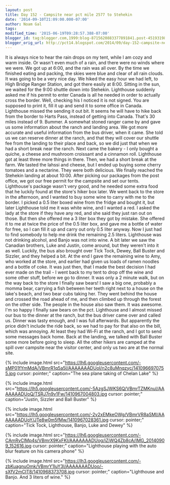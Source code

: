```yaml
---
layout: post
title: Day 152 - Campsite near pct mile 2577 to Stehekin
date: '2014-09-10T21:09:00.000-07:00'
author: Noam Gal
tags:
modified_time: '2015-06-19T09:28:57.388-07:00'
blogger_id: tag:blogger.com,1999:blog-8715620883377891841.post-4519319821409372108
blogger_orig_url: http://pct14.blogspot.com/2014/09/day-152-campsite-near-pct-mile-2577-to.html
---
```


 It is always nice to hear the rain drops on my tent, while I am cozy and warm inside. Or wasn't even much of a
 rain, and there were no winds where we were.
 We got up at 6:00, and the rain was all over. By the time we
 finished eating and packing, the skies were blue and clear of all rain clouds. It was going to be a very nice
 day.
 We hiked the easy hour we had left, to High Bridge Ranger Station, and got there easily at 8:00. Sitting
 in the sun, we waited for the 9:00 shuttle down into Stehekin.
 Lighthouse suddenly asked me if his permit to
 enter Canada is all he needed in order to actually cross the border. Well, checking his I noticed it is not signed.
 You are supposed to print it, fill it up and send it to some office in Canada. Lighthouse missed the sending it out
 bit. It seems he will have to hike back from the border to Harts Pass, instead of getting into Canada. That's 30
 miles instead of 9. Bummer.
 A somewhat stoned ranger came by and gave us some information about the ranch and
 landing area. We got more accurate and useful information from the bus driver, when it came.
 She told us we can
 reserve dinner at the ranch, and that they will cover our shuttle fee from the landing to their place and back, so
 we did just that when we had a short break near the ranch.
 Next came the bakery - I only bought a quiche, a
 cheese and mushroom croissant and a cinnamon roll. Lighthouse got at least three more things in there.
 Then, we
 had a short break at the farm. We tasted the lahssi and cheese, but I ended up buying some cherry tomatoes and a
 nectarine. They were both delicious.
 We finally reached the Stehekin landing at about 10:00. After picking our
 packages from the post office, we got our free permit for the campsite and set our tents. Lighthouse's package
 wasn't very good, and he needed some extra food that he luckily found at the store's hiker box later.
 We went
 back to the store in the afternoon, and I wanted to buy some wine to carry with me to the border. I picked a 0.5
 liter boxed wine from the fridge and bought it, but later Lighthouse told me it was white wine, and I wanted a red.
 I asked the lady at the store if they have any red, and she said they just ran out on those. But then she offered me
 a 3 liter box they got by mistake. She offered it to me at twice the price of the 0.5 liter box, and gave me a
 bottle of water for free, so I can fill it up and carry out only 0.5 liter anyway. Now I just had to find somebody
 to help me drink the remaining 2.5 liters.
 Lighthouse was not drinking alcohol, and Banjo was not into wine. A
 bit later we saw the Canadian brothers, Luke and Justin, come around, but they weren't into it as well. Luckily, the
 bus also brought over Tick Tock, Dewey, Ball Buster and Sizzler, and they helped a bit. At the end I gave the
 remaining wine to Amy, who worked at the store, and earlier had given us loads of ramen noodles and a bottle of
 coke.
 It was just then, that I made the best decision I had ever made on the trail - I went back to my tent to
 drop off the wine and some other stuff, before we go to dinner. It was only a 2 minute walk, but on the way back to
 the store I finally saw bears! I saw a big one, probably a momma bear, carrying a fish between her teeth right next
 to a house on the lake's beach, and two bear cubs taking her. They went behind the house and crossed the road ahead
 of me, and then climbed up through the forest on the other side. The people in the house also saw them. It was
 awesome. I'm so happy I finally saw bears on the pct.
 Lighthouse and I almost missed our bus to the dinner at
 the ranch, but the bus driver came over and called us. Dinner was tasty enough, and I was full afterwards. But
 apparently the price didn't include the ride back, so we had to pay for that also on the bill, which was annoying.
 At least they had Wi-Fi at the ranch, and I got to send some messages back home.
 Back at the landing, we talked
 with Ball Buster some more before going to sleep. All the other hikers are camped at the spill over campsite near
 the visitor center, and only us two are at the normal site.


{% include image.html src="https://lh6.googleusercontent.com/-sMP01fYmMdA/VBmrR1q5a5I/AAAAAAADUoI/n2c8uMnqzyc/1410966970755.jpg cursor: pointer;" caption="The sea plane taking of Chelan Lake" %}


{% include image.html src="https://lh5.googleusercontent.com/-5AzgSJWKS6Q/VBmrTZMKnuI/AAAAAAADUoQ/TSRJ7n9v1Fw/1410967004803.jpg cursor: pointer;" caption="Justin, Sizzler and Ball Buster" %}


{% include image.html src="https://lh5.googleusercontent.com/-2v2xEMkeOWg/VBmrVR8aSMI/AAAAAAADUoY/JTe8w0m5fMw/1410967028361.jpg cursor: pointer;" caption="Tick Tock, Lighthouse, Banjo, Luke and Dewey" %}


{% include image.html src="https://lh6.googleusercontent.com/-CAmRyClMp4s/VBmrX9KxFKI/AAAAAAADUog/iZjWQ4Zb8cA/IMG_20140909_152616.jpg cursor: pointer;" caption="Lighthouse playing with the auto blur feature on his camera phone" %}


{% include image.html src="https://lh3.googleusercontent.com/-zbKuagnuOmk/VBmrY1IuY3I/AAAAAAADUoo/-sXfV2mCIT8/1410968373708.jpg cursor: pointer;" caption="Lighthouse and Banjo. And 3 liters of wine." %}

